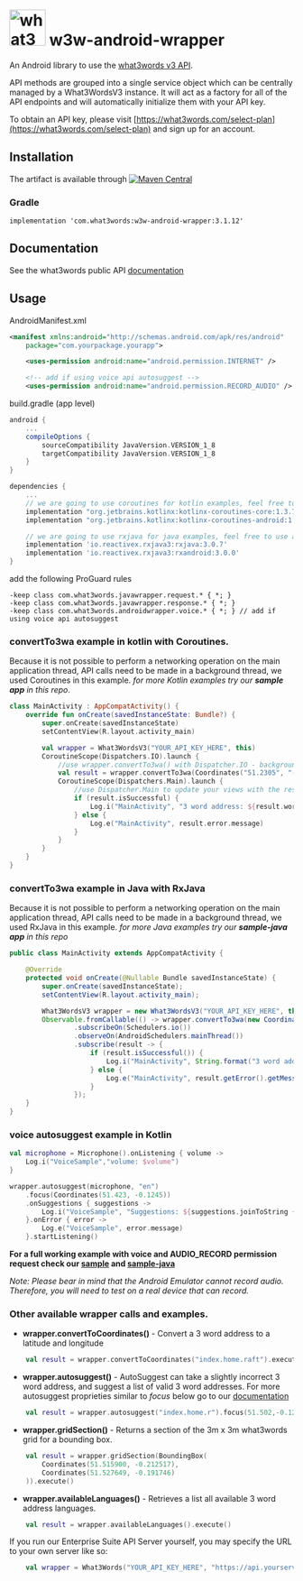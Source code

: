 # <img src="https://what3words.com/assets/images/w3w_square_red.png" width="64" height="64" alt="what3words">&nbsp;w3w-android-wrapper

An Android library to use the [what3words v3 API](https://docs.what3words.com/api/v3/).

API methods are grouped into a single service object which can be centrally managed by a What3WordsV3 instance. It will act as a factory for all of the API endpoints and will automatically initialize them with your API key.

To obtain an API key, please visit [https://what3words.com/select-plan](https://what3words.com/select-plan) and sign up for an account.

## Installation

The artifact is available through [![Maven Central](https://img.shields.io/maven-central/v/com.what3words/w3w-android-wrapper.svg?label=Maven%20Central)](https://search.maven.org/search?q=g:%22com.what3words%22%20AND%20a:%22w3w-android-wrapper%22)

### Gradle

```
implementation 'com.what3words:w3w-android-wrapper:3.1.12'
```

## Documentation

See the what3words public API [documentation](https://docs.what3words.com/api/v3/)

## Usage

AndroidManifest.xml
```xml
<manifest xmlns:android="http://schemas.android.com/apk/res/android"
    package="com.yourpackage.yourapp">

    <uses-permission android:name="android.permission.INTERNET" />

    <!-- add if using voice api autosuggest -->
    <uses-permission android:name="android.permission.RECORD_AUDIO" />
```

build.gradle (app level)
```gradle
android {
    ...
    compileOptions {
        sourceCompatibility JavaVersion.VERSION_1_8
        targetCompatibility JavaVersion.VERSION_1_8
    }
}

dependencies {
    ...
    // we are going to use coroutines for kotlin examples, feel free to use any other library of your choice.
    implementation "org.jetbrains.kotlinx:kotlinx-coroutines-core:1.3.7"
    implementation "org.jetbrains.kotlinx:kotlinx-coroutines-android:1.3.7"

    // we are going to use rxjava for java examples, feel free to use any other library of your choice.
    implementation 'io.reactivex.rxjava3:rxjava:3.0.7'
    implementation 'io.reactivex.rxjava3:rxandroid:3.0.0'
}
```

add the following ProGuard rules
```
-keep class com.what3words.javawrapper.request.* { *; }
-keep class com.what3words.javawrapper.response.* { *; }
-keep class com.what3words.androidwrapper.voice.* { *; } // add if using voice api autosuggest 
```

### convertTo3wa example in kotlin with Coroutines.
Because it is not possible to perform a networking operation on the main application thread, API calls need to be made in a background thread, we used Coroutines in this example. *for more Kotlin examples try our **sample app** in this repo*.

```Kotlin
class MainActivity : AppCompatActivity() {
    override fun onCreate(savedInstanceState: Bundle?) {
        super.onCreate(savedInstanceState)
        setContentView(R.layout.activity_main)

        val wrapper = What3WordsV3("YOUR_API_KEY_HERE", this)
        CoroutineScope(Dispatchers.IO).launch {
            //use wrapper.convertTo3wa() with Dispatcher.IO - background thread
            val result = wrapper.convertTo3wa(Coordinates("51.2305", "-0.24123")).execute()
            CoroutineScope(Dispatchers.Main).launch {
                //use Dispatcher.Main to update your views with the results if needed - Main thread
                if (result.isSuccessful) {
                    Log.i("MainActivity", "3 word address: ${result.words}")
                } else {
                    Log.e("MainActivity", result.error.message)
                }
            }
        }
    }
}
```

### convertTo3wa example in Java with RxJava
Because it is not possible to perform a networking operation on the main application thread, API calls need to be made in a background thread, we used RxJava in this example. *for more Java examples try our **sample-java app** in this repo*

```Java
public class MainActivity extends AppCompatActivity {

    @Override
    protected void onCreate(@Nullable Bundle savedInstanceState) {
        super.onCreate(savedInstanceState);
        setContentView(R.layout.activity_main);

        What3WordsV3 wrapper = new What3WordsV3("YOUR_API_KEY_HERE", this);
        Observable.fromCallable(() -> wrapper.convertTo3wa(new Coordinates(51.2423, -0.12423)).execute())
                .subscribeOn(Schedulers.io())
                .observeOn(AndroidSchedulers.mainThread())
                .subscribe(result -> {
                    if (result.isSuccessful()) {
                        Log.i("MainActivity", String.format("3 word address: %s", result.getWords()));
                    } else {
                        Log.e("MainActivity", result.getError().getMessage());
                    }
                });
    }
}
```

### voice autosuggest example in Kotlin
```Kotlin
val microphone = Microphone().onListening { volume ->
    Log.i("VoiceSample","volume: $volume")
}

wrapper.autosuggest(microphone, "en")
    .focus(Coordinates(51.423, -0.1245))
    .onSuggestions { suggestions ->
        Log.i("VoiceSample", "Suggestions: ${suggestions.joinToString { "${it.words}" }}")
    }.onError { error ->
        Log.e("VoiceSample", error.message)
    }.startListening()
```
**For a full working example with voice and AUDIO_RECORD permission request check our [sample](https://github.com/what3words/w3w-android-wrapper/blob/master/sample/src/main/java/com/what3words/androidwrappersample/MainActivity.kt "sample") and [sample-java](https://github.com/what3words/w3w-android-wrapper/blob/master/sample-java/src/main/java/com/what3words/androidwrappersamplejava/MainActivity.java "sample-java")**

*Note: Please bear in mind that the Android Emulator cannot record audio. Therefore, you will need to test on a real device that can record.*

### Other available wrapper calls and examples.

- **wrapper.convertToCoordinates()** - Convert a 3 word address to a latitude and longitude
```Kotlin
    val result = wrapper.convertToCoordinates("index.home.raft").execute()
```
- **wrapper.autosuggest()** - AutoSuggest can take a slightly incorrect 3 word address, and suggest a list of valid 3 word addresses. For more autosuggest proprieties similar to *focus* below go to our [documentation](https://developer.what3words.com/public-api/docs#autosuggest)
```Kotlin
    val result = wrapper.autosuggest("index.home.r").focus(51.502,-0.12345).execute()
```
- **wrapper.gridSection()** - Returns a section of the 3m x 3m what3words grid for a bounding box.
```Kotlin
    val result = wrapper.gridSection(BoundingBox(
        Coordinates(51.515900, -0.212517), 
        Coordinates(51.527649, -0.191746)
    )).execute()
```
- **wrapper.availableLanguages()** - Retrieves a list all available 3 word address languages.
```Kotlin
    val result = wrapper.availableLanguages().execute()
```

If you run our Enterprise Suite API Server yourself, you may specify the URL to your own server like so:

```Kotlin
    val wrapper = What3Words("YOUR_API_KEY_HERE", "https://api.yourserver.com")  
```

